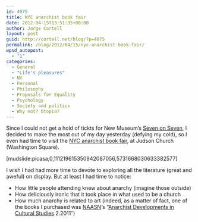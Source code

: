 ```yaml
---
id: 4075
title: NYC anarchist book fair
date: 2012-04-15T13:51:35+00:00
author: Jorge Cortell
layout: post
guid: http://cortell.net/blog/?p=4075
permalink: /blog/2012/04/15/nyc-anarchist-book-fair/
wpsd_autopost:
  - "1"
categories:
  - General
  - "Life's pleasures"
  - NY
  - Personal
  - Philosophy
  - Proposals for Equality
  - Psychology
  - Society and politics
  - Why not? Utopia?
---
```

Since I could not get a hold of tickts for New Museum&#8217;s <a title="http://rhizome.org/sevenonseven/" href="http://rhizome.org/sevenonseven/" target="_blank">Seven on Seven</a>, I decided to make the most out of my day yesterday (defying my cold), so I even had time to visit the <a title="http://www.anarchistbookfair.net/" href="http://www.anarchistbookfair.net/" target="_blank">NYC anarchist book fair</a>, at Judson Church (Washington Square).

[mudslide:picasa,0,111219615350942087056,5731668030633382577]

I wish I had had more time to devote to exploring all the literature (great and aweful) on display. But at least I had time to notice:

  * How little people attending knew about anarchy (imagine those outside)
  * How deliciously ironic that it took place in what used to be a church
  * How much anarchy is related to art (indeed, as a matter of fact, one of the books I purchased was <a title="http://naasn.org/" href="http://naasn.org/" target="_blank">NAASN</a>&#8216;s &#8220;<a title="http://anarchist-developments.org/index.php/adcs/issue/current" href="http://anarchist-developments.org/index.php/adcs/issue/current" target="_blank">Anarchist Developments in Cultural Studies</a> 2.2011&#8243;)